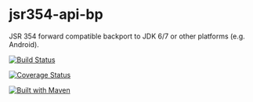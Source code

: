 jsr354-api-bp
==================

JSR 354 forward compatible backport to JDK 6/7 or other platforms (e.g. Android).

[![Build Status](https://api.travis-ci.org/JavaMoney/jsr354-api-bp.png?branch=master)](https://travis-ci.org/JavaMoney/jsr354-api-bp)

[![Coverage Status](https://coveralls.io/repos/JavaMoney/jsr354-api-bp/badge.svg)](https://coveralls.io/r/JavaMoney/jsr354-api-bp)

[![Built with Maven](http://maven.apache.org/images/logos/maven-feather.png)](http://maven.org/)
